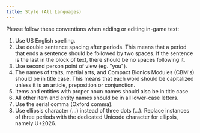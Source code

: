 ```yaml
---
title: Style (All Languages)
---
```


Please follow these conventions when adding or editing in-game text:

1. Use US English spelling.
2. Use double sentence spacing after periods. This means that a period that ends a sentence should
   be followed by two spaces. If the sentence is the last in the block of text, there should be no
   spaces following it.
3. Use second person point of view (eg. "you").
4. The names of traits, martial arts, and Compact Bionics Modules (CBM's) should be in title case.
   This means that each word should be capitalized unless it is an article, preposition or
   conjunction.
5. Items and entities with proper noun names should also be in title case.
6. All other item and entity names should be in all lower-case letters.
7. Use the serial comma (Oxford comma).
8. Use ellipsis character (…) instead of three dots (...). Replace instances of three periods with
   the dedicated Unicode character for ellipsis, namely U+2026.
